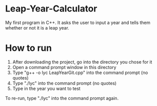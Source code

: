 # Leap-Year-Calculator
My first program in C++. It asks the user to input a year and tells them whether or not it is a leap year. 

# How to run
1) After downloading the project, go into the directory you chose for it
2) Open a command prompt window in this directory
3) Type "g++ -o lyc LeapYearGit.cpp" into the command prompt (no quotes)
4) Type "./lyc" into the command prompt (no quotes)
5) Type in the year you want to test

To re-run, type "./lyc" into the command prompt again.
